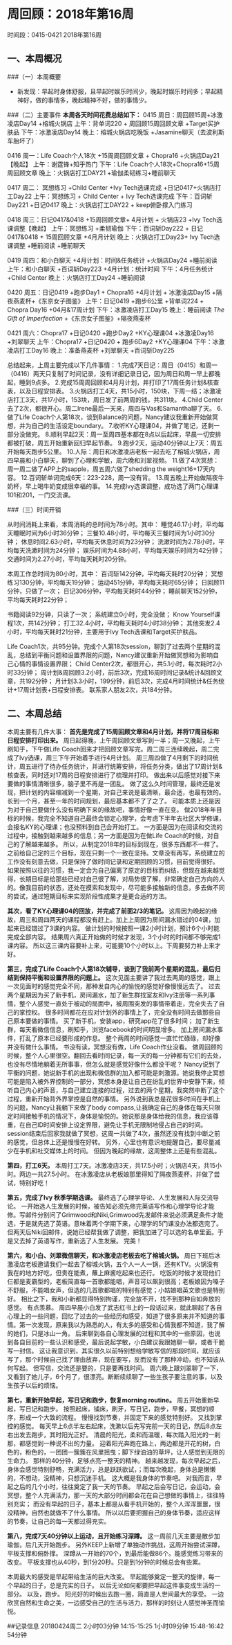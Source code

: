 # 周回顾：2018年第16周
时间段：0415-0421  2018年第16周  

## 一、本周概况

###（一）本周概要
* 新发现：早起时身体舒服，且早起时娱乐时间少，晚起时娱乐时间多；早起精神好，做的事情多，晚起精神不好，做的事情少。

###（二）主要事件
**本周各天时间花费总结如下：**
0415 周日：周回顾15周+冰激凌店Day14  +榕城火锅店
    上午：背单词220 + 周回顾15周回顾文章 +Target买护肤品
    下午：冰激凌店Day14
    晚上：榕城火锅店吃晚饭 +Jasamine聊天（去波利斯车胎坏了）

0416 周一：Life Coach个人18次 +15周周回顾文章 + Chopra16 +火锅店Day21【晚起】
    上午：谢霆锋+知乎热门
    下午：Life Coach个人18次+Chopra16+15周周回顾文章
    晚上：火锅店打工DAY21 +瑜伽柔韧练习+睡前聊天

0417 周二： 冥想练习 +Child Center +Ivy Tech选课完成 +日记0417+火锅店打工Day22
    上午：冥想练习 + Child Center + Ivy Tech选课完成
    下午：百词斩Day221 +日记0417
    晚上：火锅店打工DAY22 + keep俯卧撑入门练习

0418 周三：日记0417&0418 +15周回顾文章+ 4月计划 + 火锅店23 +Ivy Tech选课调整【晚起】
    上午：冥想练习 +柔韧瑜伽
    下午：百词斩Day222 + 日记0417&0418 + 15周回顾文章 +4月月计划
    晚上：火锅店打工Day23+ Ivy Tech选课调整 +睡前阅读 +睡前聊天

0419 周四：和小白聊天 +4月计划：时间&任务统计  +火锅店Day24 +睡前阅读
    上午：和小白聊天 +百词斩Day223 +4月计划：统计时间
    下午：4月任务统计 +Child Center
    晚上：火锅店打工Day24 +睡前阅读

0420 周五：日记0419 +跑步Day1 + Chopra16 +4月计划 + 冰激凌店Day15 +隔夜燕麦杯+《东京女子图鉴》
    上午：日记0419 +跑步6公里 +背单词224 + Chopra Day16 +04月&17周计划
    下午：冰激凌店打工Day15
    晚上：睡前阅读 *The Gift of Imperfection* +《东京女子图鉴》+隔夜燕麦杯

0421 周六：Chopra17 +日记0420 +跑步Day2 +KY心理课04 +冰激凌Day16 +刘翠聊天
    上午：Chopra17 +日记0420 + 跑步6Day2 +KY心理课04
    下午：冰激凌店打工Day16
    晚上：准备燕麦杯 +刘翠聊天 +百词斩Day225

总结起来，上周主要完成以下几件事情：
1.完成7天日记：周日（0415）和周一（0416）两天只复制了时间记录，没有详细记录日记，因为周日和周一早上都晚起，睡到9点多。
2.完成15周周回顾和4月月计划，并打印了17周任务计划&核查表，以及日程安排表。
3.火锅店打工4天，共15小时，150块，下周一结；冰激凌店打工3天，共17小时，153块，周日发了前两周的钱，共311块。
4.Child Center去了2次，都很开心。周二Irene最后一天来，周四与Vas和Samantha聊了天。
6.做了Life Coach个人第18次，谈到Balance的问题，Nancy建议我重新开始做冥想，并为自己的生活设定boundary。
7.收听KY心理课04，并做了笔记，还剩一部分没做完。
8.顺利早起2天：周一至周四基本都在8点以后起床，早晨一切安排都被打破，周五开始重新回归早起节奏。
9.跑步2天，运动40分钟以上7天：周五开始每天跑步5公里。
10.人际：周日和冰激凌店老板一起去吃了榕城火锅店，周四早晨和小白聊天，聊到了心理和学敏，周六晚和刘翠视频。
11.做了4次冥想：周一周二做了APP上的sapple，周五周六做了shedding the weight16+17天内容。
12.百词斩单词完成6天：223-228，周一没有背。
13.周五晚上开始做隔夜牛奶杯，早上喝牛奶变成很幸福的事。
14.完成Ivy选课调整，成功选了两门心理课101和201，一门交流课。

###（三）时间开销

从时间消耗上来看，本周消耗的总时间为78小时。其中：
睡觉46.17小时，平均每天睡眠时间为6小时36分钟；
三餐10.48小时，平均每天三餐时间为1小时30分钟；
休息时间2.63小时，平均每天休息时间为23分钟；
洗漱时间为2.78小时，平均每天洗漱时间为24分钟；
娱乐时间为4.88小时，平均每天娱乐时间为42分钟；
交通时间为2.27小时，平均每天耗时20分钟。

本周工作总时间为80小时，其中：
百词斩142分钟，平均每天耗时20分钟；
冥想练习130分钟，平均每天19分钟；
运动451分钟，平均每天耗时65分钟；
日回顾11分钟，只做了一次；
日记306分钟，平均每天耗时44分钟；
睡前聊天152分钟，平均每天耗时22分钟；

书籍阅读92分钟，只读了一次；
系统建立0小时，完全没做；
Know Yourself课程1次，共142分钟；
打工32.4小时，平均每天耗时4小时38分钟；
其他突发2.4小时，平均每天耗时21分钟，主要用于Ivy Tech选课和Target买护肤品。

Life Coach1次，共95分钟。完成个人第18次session，聊到了过去两个星期的混乱，总结到平衡问题和设置界限的问题，Nancy建议重新开始做冥想和为影响自己心情的事情设置界限；
Child Center2次，都很开心，共5.1小时，每次耗时2小时33分钟；
周计划&周回顾3.2小时，前后3次，完成16周时间记录&统计&回顾文章，共192分钟；
月计划3.3小时，199分钟，前后3次，完成4月时间统计&任务统计+17周计划表+日程安排表。
联系家人朋友2次，共184分钟。

## 二、本周总结

本周主要有几件大事：
**首先是完成了15周回顾文章和4月计划，并将17周目标和日程安排打印出来。**
周日起得晚，上午周回顾文章写到一半；周一又晚起，上午刷知乎，下午做Life Coach回来才把回顾文章写完。周二周三连续晚起，周二完成了Ivy选课，周三下午开始着手进行4月计划。
周三周四做了4月剩下的时间统计，周五进行了待办任务统计，并进行统筹安排，将任务分类，做出了17周计划&核查表，同时还对17周的日程安排进行了梳理并打印。
做出来以后感觉对接下来要做的事情清晰很多，脑子里不再是一团乱。
做了这么久时间管理，最终还是发现，把计划的内容缩减到一个星期，对自己来说是最清晰，最合适，也最有效的。
长到一个月，甚至一年的时间规划，最后基本都不了了之了。
可能本质上还是因为对于自己要做什么没有明确下来的缘故吧，事情好像一直在变。
做2018年年目标的时候，我完全不知道自己最终会锁定心理学，会考虑下半年去社区大学修课，会报名KY的心理课；也没预料到自己会开始打工。
一方面是因为在阅读和交流的过程中，接触到越来越多的信息；另一方面是因为在做Life Coach的时候，对自己的了解越来越多。
所以，从制定2018年的目标到现在，很多东西都不一样了。之前给自己定的三个目标，现在只剩一个一致在坚持。文章没有再写，系统建立的工作没有刻意去做，只是保持了做时间记录和定期回顾的习惯，目前觉得很好。
如果按照以往的习惯，我一定会为自己偏离了原定的目标而纠结，但现在越来越觉得，长期目标是给那些已经对自己很了解，对局势很了解，非常确定自己方向的人的。像我目前的状态，还处在摸索和发现中，尽可能多接触新的信息，多去做不同的尝试，通过短期目标来实现阶段性成果才是更合适的方法。

**其次，看了KY心理课04的回放，并完成了前面2/3的笔记。**
这周因为晚起的缘故，周三和周四两天的课程都没有赶上。加上上周因为房间漏水错过的04课，加起来已经错过了3课的内容。
做计划的时候按照一课2小时计划，预计6个小时能完成全部内容。
结果周六真正开始做的时候才发现，3个小时的时间都不够完成1课内容。
所以这三课内容要补上来，可能要10个小时以上。下周要努力补上来才好。

**第三，完成了Life Coach个人第18次辅导，谈到了我前两个星期的混乱，最后归结到保持平衡和设置界限的问题上。**
这次见面主要讲了我过去两周的感觉，跟上一次见面时的感觉完全不同，那种发自内心的愉悦的感觉好像慢慢远去了。
过去两个星期因为买了新手机，房间漏水，加了新生群找室友和Ivy注册等一系列事情，整个人感觉一直处于被动的局面中，被周围突发的事情带着走，完全失去了自己的掌控权。
很多时间都花在应对计划外的事情上了，完全没有时间去做那些自己原本要做的事情。
买了新手机，安装app，研究app花了很多时间；
加了新生群，每天看微信信息，刷知乎，浏览facebook的时间明显增多。
加上房间漏水事件，打乱了原本已经要形成的作息。
整个两周的时间感觉一直忙忙碌碌，却好像并没有做什么事情。
书没有读，冥想没有做，Life Coach作业没看。
做周回顾的时候，整个人心里很空。翻回去看时间记录，每一天的每一分钟都有它们的去处，也没有尽情地躺着无所事事，但怎么就是感觉好像什么都没干呢？
Nancy说到了平衡的问题，她说新手机的出现和微信群的加入都可能是刺激源。她说我停止冥想可能是陷入被外界控制的一部分，冥想本身是让自己在纷乱的世界中安静下来，倾听自己内心的声音，与自己建立连接的过程，过去的两个星期，我突然中断了这个过程，重新开始背外界掌控是自然的事情。
另外说到我总是花很多时间在手机上的问题，Nancy让我躺下来做了body compass,让我确定自己的身体在每天只限定时间接触手机的情况下，身体是愉悦的。她说那是身体给我的信息，我应该尊重，在自己ID时间安排上设定界限，避免让手机无限制地侵占自己的时间。
session结束后回家我就做了冥想，这周一共做了4次，虽然还没有找到中断之前的感觉，但总体上还是慢慢在好转。
另外，心里也有意识地提醒自己，要尽量减少在手机和社交媒体上的时间。
但因为晚起的缘故，这周整体上还是有些混乱。

**第四，打工6天。**
本周打工7天。冰激凌店3天，共17.5小时；火锅店4天，共15小时。两边一共27.5小时。
在冰激凌店从老板娘那里得知了隔夜燕麦杯，并做了尝试，特别好吃！

**第五，完成了Ivy 秋季学期选课。**
最终选了心理学导论、人生发展和人际交流导论。
一开始选人生发展的时候，被告知必须先修完英语写作和心理学导论才能修。写邮件分别问了Grimwood和Niki,Grimwood先发邮件来说必须满足条件才能选，于是就先选了英语。意味着两个学期下来，心理学的5门课没办法都选完了。
但两天后Niki回邮件，说她已经帮我做了调整，把我加进了可以选的名单里面。于是又去掉了英语写作，重新选了人生发展。
完美！

**第六，和小白、刘翠微信聊天，和冰激凌店老板去吃了榕城火锅。**
周日下班后冰激凌店老板邀请我们一起去了榕城火锅，五个人一人一锅，还有KTV。火锅没有我在的地方好吃，但贵在能煮，蘸上麻酱吃起来也还行。
吃饭的时候才发现他们仨都是麦霸型的，老板简直每一首歌都能唱，声音可以飙到很高；老板娘因为嗓子不舒服，不能唱女声，但选的几首歌都唱的特别有感觉；小姑娘唱英文歌也是特别好。
相比之下，我和小新都显得特别拘谨，完全放不开，找不到那种自如奔放的感觉。
有点羡慕。
周四早晨小白发了武志红书上的一段话过来，就此聊起了各自心理上的一些问题，回忆了过去的一些经历和感受，知道了很多原来并不知道的事情。第一次发现，原来我以为熟悉的人，有太多的感受和心情我都不知道，我了解的她们，只是冰山一角。
后来聊到各自心理发展的过程和其中的一些原因，也说到各自目前的一些认识和感受，最后说起学敏，小白建议我跟她聊一聊，或者干脆写一封信。
这让我意识到，其实很久以前特别想给学敏写信的那段时间，就应该写了，那个时候自己找了理由放弃，现在要写，反而没有了那种冲动，也不知该从何写起。
但写信，交流还是要的，只是要再找时间。
周六晚上跟刘翠聊了一下，又看到了她儿子，6个月了，很漂亮。断断续续聊了一些生孩子要注意的事，以及生孩子以后的烦恼。

**第七，重新开始早起，写日记和跑步，恢复morning routine。**
周五开始重新早起，写日记和跑步。
按照起床，铺床，刷牙，写日记，跑步，早餐，冥想的顺序，形成一个大致的流程。
慢慢找到节奏，并固定下来的感觉特别好。
又找到掌控的感觉。
每天早上6点半左右起床，洗漱以后先写完前一天的日记，然后8点左右出发去跑步，其时阳光正好。
清晨的阳光，柔和而温暖，每次踏入阳光的一刹那，都感觉到一种说不出的力量。
迎着阳光奔跑在路上，两边都是开花的树，白色的，粉色的，一团团一簇簇在风里摇曳；脚下绿油油的草坪，让人感觉到无限的生命力。
那样的40分钟，足够点亮一整天的精神。
越来越发现，每次早起之后，身体会感觉特别舒畅，充满活力，总是跃跃欲试，；而每次晚起，身体总是懒懒的，不想动，没精神，只想沉迷手机。
这大概是我身体的节奏吧。
对我而言，早起之后的几个小时，往往奠定了我一天的节奏。
早起之后会写日记，会运动，会冥想，整个人充满活力，那一天的大部分时间都会花在自己想做的事情上，往往特别充实；
而没有早起的日子，基本上都是从看手机开始的，整个人浑浑噩噩，很没精神，自然也就做不了什么事情。
所以以后要把握自己的身体节奏，适应这样的节奏，让自己的每一天都过得充实。

**第八，完成7天40分钟以上运动，且开始练习深蹲。**
这一周前几天主要是散步加瑜伽，后几天开始跑步。
另外KEEP上新增了单独动作挑战，这周开始尝试深蹲，平板支撑和俯卧撑。
深蹲从一开始的70个，到最后能做86个。能感觉练习带来的改变。
平板支撑也从40秒，到1分20秒。只是到1分钟的时候总会有些累。


本周最大的感受是早起带给生活的巨大改变。
早起能够奠定一整天的旋律，每一个早起的日子，总是充实的日子。
以后无论如何都要把早起这件事变成生活的一部分。
以及，跑步。
阳光好的时候出去跑一圈，简直是人世间最大的享受。
一边欣赏自然和生命之美，一边感受自己的生活与活力，那样的时刻让人感觉神圣而愉悦。

##记录信息
20180424周二  2小时03分钟
      14:15-15:25  1小时09分钟
      15:48-16:42  54分钟

